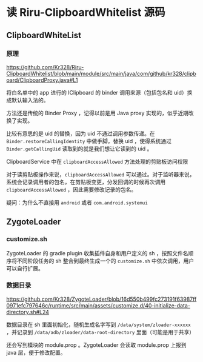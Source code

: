 # 读 Riru-ClipboardWhitelist 源码

## ClipboardWhiteList

### 原理

https://github.com/Kr328/Riru-ClipboardWhitelist/blob/main/module/src/main/java/com/github/kr328/clipboard/ClipboardProxy.java#L1

将白名单中的 app 进行的 IClipboard 的 binder 调用来源（包括包名和 uid）换成默认输入法的。

方法还是传统的 Binder Proxy ，记得以前是用 Java proxy 实现的，似乎近期改换了实现。

比较有意思的是 uid 的替换，因为 uid 不通过调用参数传递。在 `Binder.restoreCallingIdentity` 中做手脚，替换 uid ，使得系统通过 `Binder.getCallingUid` 读取到的就是我们想让它读到的 uid 。

ClipboardService 中在 `clipboardAccessAllowed` 方法处理的剪贴板访问权限

对于读剪贴板操作来说，`clipboardAccessAllowed` 可以通过。对于监听器来说，系统会记录调用者的包名，在剪贴板变更，分发回调的时候再次调用 `clipboardAccessAllowed` ，因此需要修改记录的包名。

疑问：为什么不直接用 `android` 或者 `com.android.systemui`

## ZygoteLoader

### customize.sh

ZygoteLoader 的 gradle plugin 收集插件自身和用户定义的 sh ，按照文件名顺序将不同阶段任务的 sh 整合到最终生成一个的 `customize.sh` 中依次调用，用户可以自行扩展。

### 数据目录

https://github.com/Kr328/ZygoteLoader/blob/16d550b499fc273191f63987ff0971efc797646c/runtime/src/main/assets/customize.d/40-initialize-data-directory.sh#L24

数据目录在 sh 里面初始化，随机生成名字写到 `/data/system/zloader-xxxxxx` ，并记录到 `/data/adb/zloader/data-root-directory` 里面（可能是用于共享）

还会写到模块的 module.prop 。ZygoteLoader 会读取 module.prop 上报到 java 层，便于修改配置。
